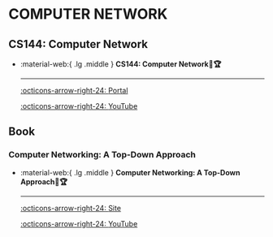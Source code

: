 # COMPUTER NETWORK

## CS144: Computer Network

<div class="grid cards" markdown>

-  :material-web:{ .lg .middle } __CS144: Computer Network🎯🏆__

    ---

    [:octicons-arrow-right-24: <a href="https://cs144.github.io/" target="_blank"> Portal </a>](#)

    [:octicons-arrow-right-24: <a href="https://www.youtube.com/watch?v=r2WZNaFyrbQ&list=PL6RdenZrxrw9inR-IJv-erlOKRHjymxMN" target="_blank"> YouTube </a>](#)

</div>

## Book

### Computer Networking: A Top-Down Approach

<div class="grid cards" markdown>

-  :material-web:{ .lg .middle } __Computer Networking: A Top-Down Approach🎯🏆__

    ---

    [:octicons-arrow-right-24: <a href="https://gaia.cs.umass.edu/kurose_ross/index.php" target="_blank"> Site </a>](#)

    [:octicons-arrow-right-24: <a href="https://gaia.cs.umass.edu/kurose_ross/lectures.php" target="_blank"> YouTube </a>](#)

</div>
